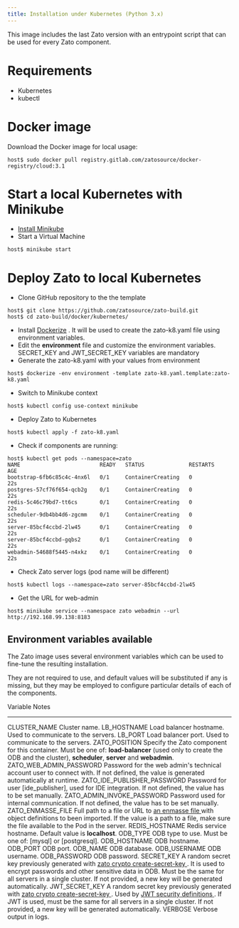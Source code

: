 ```yaml
---
title: Installation under Kubernetes (Python 3.x)
---
```


This image includes the last Zato version with an entrypoint script that can be used for every Zato component.

Requirements
============

-   Kubernetes
-   kubectl

Docker image
============

Download the Docker image for local usage:

``` {.sh}
host$ sudo docker pull registry.gitlab.com/zatosource/docker-registry/cloud:3.1
```

Start a local Kubernetes with Minikube
======================================

-   [Install Minikube](https://kubernetes.io/docs/tasks/tools/install-minikube/)
-   Start a Virtual Machine

``` {.sh}
host$ minikube start
```

Deploy Zato to local Kubernetes
===============================

-   Clone GitHub repository to the the template

``` {.sh}
host$ git clone https://github.com/zatosource/zato-build.git
host$ cd zato-build/docker/kubernetes/
```

-   Install [Dockerize](https://github.com/powerman/dockerize#installation) . It will be used to create the
    zato-k8.yaml file using environment variables.
-   Edit the **environment** file and customize the environment variables. SECRET_KEY and JWT_SECRET_KEY variables are mandatory
-   Generate the zato-k8.yaml with your values from environment

``` {.sh}
host$ dockerize -env environment -template zato-k8.yaml.template:zato-k8.yaml
```

-   Switch to Minikube context

``` {.sh}
host$ kubectl config use-context minikube
```

-   Deploy Zato to Kubernetes

``` {.sh}
host$ kubectl apply -f zato-k8.yaml
```

-   Check if components are running:

``` {.sh}
host$ kubectl get pods --namespace=zato
NAME                         READY   STATUS              RESTARTS   AGE
bootstrap-6fb6c85c4c-4nx6l   0/1     ContainerCreating   0          22s
postgres-57cf76f654-qcb2g    0/1     ContainerCreating   0          22s
redis-5c46c79bd7-tt6cs       0/1     ContainerCreating   0          22s
scheduler-9db4bb4d6-zgcmm    0/1     ContainerCreating   0          22s
server-85bcf4ccbd-2lw45      0/1     ContainerCreating   0          22s
server-85bcf4ccbd-gqbs2      0/1     ContainerCreating   0          22s
webadmin-54688f5445-n4xkz    0/1     ContainerCreating   0          22s
```

-   Check Zato server logs (pod name will be different)

``` {.sh}
host$ kubectl logs --namespace=zato server-85bcf4ccbd-2lw45
```

-   Get the URL for web-admin

``` {.sh}
host$ minikube service --namespace zato webadmin --url
http://192.168.99.138:8183
```

Environment variables available
-------------------------------

The Zato image uses several environment variables which can be used to fine-tune the resulting installation.

They are not required to use, and default values will be substituted if any is missing,
but they may be employed to configure particular details of each of the components.

  Variable                      Notes
  ----------------------------- -------------------------------------------------------------------------------------------------------
  CLUSTER_NAME                  Cluster name.
  LB_HOSTNAME                   Load balancer hostname. Used to communicate to the servers.
  LB_PORT                       Load balancer port. Used to communicate to the servers.
  ZATO_POSITION                 Specify the Zato component for this container. Must be one of: **load-balancer** (used only to create
                                the ODB and the cluster), **scheduler**, **server** and **webadmin**.
  ZATO_WEB_ADMIN_PASSWORD       Password for the web admin's technical account user to connect with. If not defined,
                                the value is generated automatically at runtime.
  ZATO_IDE_PUBLISHER_PASSWORD   Password for user [ide_publisher], used for IDE integration. If not defined,
                                the value has to be set manually.
  ZATO_ADMIN_INVOKE_PASSWORD    Password used for internal communication. If not defined, the value has to be set manually.
  ZATO_ENMASSE_FILE             Full path to a file or URL to [an enmasse file ](../../enmasse) with object
                                definitions to been imported. If the value is a path to a file, make sure the file available to
                                the Pod in the server.
  REDIS_HOSTNAME                Redis service hostname. Default value is **localhost**.
  ODB_TYPE                      ODB type to use. Must be one of: [mysql] or [postgresql].
  ODB_HOSTNAME                  ODB hostname.
  ODB_PORT                      ODB port.
  ODB_NAME                      ODB database.
  ODB_USERNAME                  ODB username.
  ODB_PASSWORD                  ODB password.
  SECRET_KEY                    A random secret key previously generated with
                                [zato crypto create-secret-key ](../../../cli/crypto/create-secret-key).
                                It is used to encrypt passwords and other sensitive data in ODB.
                                Must be the same for all servers in a single cluster. If not
                                provided, a new key will be generated automatically.
  JWT_SECRET_KEY                A random secret key previously generated with
                                [zato crypto create-secret-key ](../../../cli/crypto/create-secret-key).
                                Used by
                                [JWT security definitions ](../../../../web-admin/security/jwt).
                                If JWT is used, must be the same for all servers in a single
                                cluster. If not provided, a new key will be generated
                                automatically.
  VERBOSE                       Verbose output in logs.
